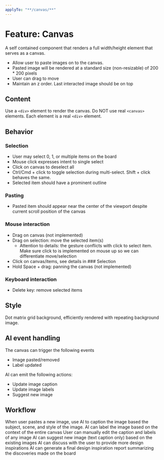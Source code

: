 ```yaml
---
applyTo: "**/canvas/**"
---
```


# Feature: Canvas

A self contained component that renders a full width/height element that serves as a canvas.

- Allow user to paste images on to the canvas.
- Pasted image will be rendered at a standard size (non-resizable) of 200 \* 200 pixels
- User can drag to move
- Maintain an z order. Last interacted image should be on top

## Content

Use a `<div>` element to render the canvas. Do NOT use real `<canvas>` elements.
Each element is a real `<div>` element.

## Behavior

### Selection

- User may select 0, 1, or multiple items on the board
- Mouse click expresses intent to single select
- Click on canvas to deselect all
- Ctrl/Cmd + click to toggle selection during multi-select. Shift + click behaves the same.
- Selected item should have a prominent outline

### Pasting

- Pasted item should appear near the center of the viewport despite current scroll position of the canvas

### Mouse interaction

- Drag on canvas (not implemented)
- Drag on selection: move the selected item(s)
  - Attention to details: the gesture conflicts with click to select item. Make sure click to is implemented on mouse up so we can differentiate move/selection
- Click on canvas/items, see details in ### Selection
- Hold Space + drag: panning the canvas (not implemented)

### Keyboard interaction

- Delete key: remove selected items

## Style

Dot matrix grid background, efficiently rendered with repeating background image.

## AI event handling

The canvas can trigger the following events

- Image pasted/removed
- Label updated

AI can emit the following actions:

- Update image caption
- Update image labels
- Suggest new image

## Workflow

When user pastes a new image, use AI to caption the image based the subject, scene, and style of the image.
AI can label the image based on the context of the entire canvas
User can manually edit the caption and labels of any image
AI can suggest new image (text caption only) based on the existing images
AI can discuss with the user to provide more design inspirations
AI can generate a final design inspiration report summarizing the discoveries made on the board
